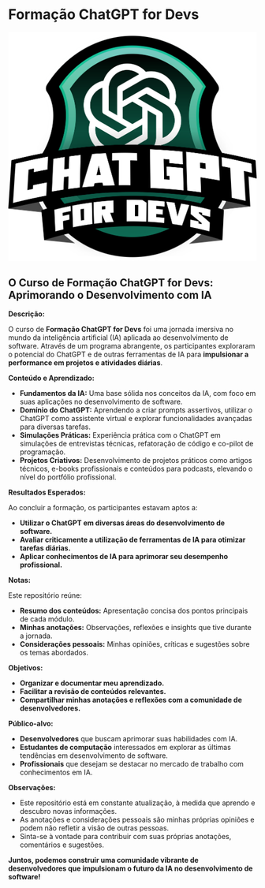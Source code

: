 
# Formação ChatGPT for Devs

![brasão](icon.png)

## O Curso de Formação ChatGPT for Devs: Aprimorando o Desenvolvimento com IA

**Descrição:**

O curso de **Formação ChatGPT for Devs** foi uma jornada imersiva no mundo da inteligência artificial (IA) aplicada ao desenvolvimento de software. Através de um programa abrangente, os participantes exploraram o potencial do ChatGPT e de outras ferramentas de IA para **impulsionar a performance em projetos e atividades diárias**.

**Conteúdo e Aprendizado:**

* **Fundamentos da IA:** Uma base sólida nos conceitos da IA, com foco em suas aplicações no desenvolvimento de software.
* **Domínio do ChatGPT:** Aprendendo a criar prompts assertivos, utilizar o ChatGPT como assistente virtual e explorar funcionalidades avançadas para diversas tarefas.
* **Simulações Práticas:** Experiência prática com o ChatGPT em simulações de entrevistas técnicas, refatoração de código e co-pilot de programação.
* **Projetos Criativos:** Desenvolvimento de projetos práticos como artigos técnicos, e-books profissionais e conteúdos para podcasts, elevando o nível do portfólio profissional.

**Resultados Esperados:**

Ao concluir a formação, os participantes estavam aptos a:

* **Utilizar o ChatGPT em diversas áreas do desenvolvimento de software.**
* **Avaliar criticamente a utilização de ferramentas de IA para otimizar tarefas diárias.**
* **Aplicar conhecimentos de IA para aprimorar seu desempenho profissional.**

**Notas:**

Este repositório reúne:

* **Resumo dos conteúdos:** Apresentação concisa dos pontos principais de cada módulo.
* **Minhas anotações:** Observações, reflexões e insights que tive durante a jornada.
* **Considerações pessoais:** Minhas opiniões, críticas e sugestões sobre os temas abordados.

**Objetivos:**

* **Organizar e documentar meu aprendizado.**
* **Facilitar a revisão de conteúdos relevantes.**
* **Compartilhar minhas anotações e reflexões com a comunidade de desenvolvedores.**

**Público-alvo:**

* **Desenvolvedores** que buscam aprimorar suas habilidades com IA.
* **Estudantes de computação** interessados em explorar as últimas tendências em desenvolvimento de software.
* **Profissionais** que desejam se destacar no mercado de trabalho com conhecimentos em IA.

**Observações:**

* Este repositório está em constante atualização, à medida que aprendo e descubro novas informações.
* As anotações e considerações pessoais são minhas próprias opiniões e podem não refletir a visão de outras pessoas.
* Sinta-se à vontade para contribuir com suas próprias anotações, comentários e sugestões.

**Juntos, podemos construir uma comunidade vibrante de desenvolvedores que impulsionam o futuro da IA no desenvolvimento de software!**


